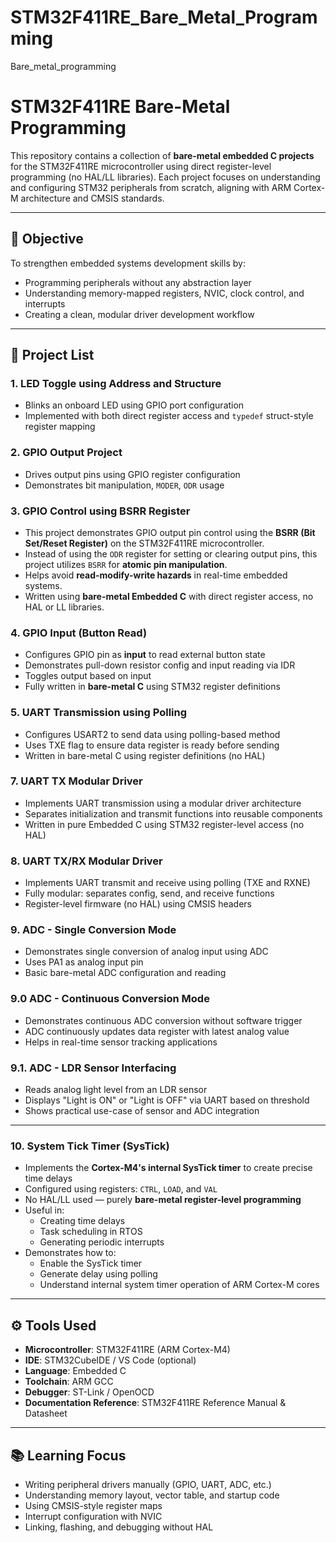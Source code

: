 # STM32F411RE_Bare_Metal_Programming
Bare_metal_programming
# STM32F411RE Bare-Metal Programming

This repository contains a collection of **bare-metal embedded C projects** for the STM32F411RE microcontroller using direct register-level programming (no HAL/LL libraries). Each project focuses on understanding and configuring STM32 peripherals from scratch, aligning with ARM Cortex-M architecture and CMSIS standards.

---

## 📌 Objective

To strengthen embedded systems development skills by:
- Programming peripherals without any abstraction layer
- Understanding memory-mapped registers, NVIC, clock control, and interrupts
- Creating a clean, modular driver development workflow

---

## 📁 Project List

### 1. **LED Toggle using Address and Structure**
- Blinks an onboard LED using GPIO port configuration
- Implemented with both direct register access and `typedef` struct-style register mapping

### 2. **GPIO Output Project**
- Drives output pins using GPIO register configuration
- Demonstrates bit manipulation, `MODER`, `ODR` usage

### 3. **GPIO Control using BSRR Register**
- This project demonstrates GPIO output pin control using the **BSRR (Bit Set/Reset Register)** on the STM32F411RE microcontroller.
- Instead of using the `ODR` register for setting or clearing output pins, this project utilizes `BSRR` for **atomic pin manipulation**.
- Helps avoid **read-modify-write hazards** in real-time embedded systems.
- Written using **bare-metal Embedded C** with direct register access, no HAL or LL libraries.

### 4. **GPIO Input (Button Read)**
- Configures GPIO pin as **input** to read external button state
- Demonstrates pull-down resistor config and input reading via IDR
- Toggles output based on input
- Fully written in **bare-metal C** using STM32 register definitions

### 5. **UART Transmission using Polling**
- Configures USART2 to send data using polling-based method
- Uses TXE flag to ensure data register is ready before sending
- Written in bare-metal C using register definitions (no HAL)

### 7. **UART TX Modular Driver**
- Implements UART transmission using a modular driver architecture
- Separates initialization and transmit functions into reusable components
- Written in pure Embedded C using STM32 register-level access (no HAL)

### 8. **UART TX/RX Modular Driver**
- Implements UART transmit and receive using polling (TXE and RXNE)
- Fully modular: separates config, send, and receive functions
- Register-level firmware (no HAL) using CMSIS headers


### 9. **ADC - Single Conversion Mode**
- Demonstrates single conversion of analog input using ADC
- Uses PA1 as analog input pin
- Basic bare-metal ADC configuration and reading

### 9.0 **ADC - Continuous Conversion Mode**
- Demonstrates continuous ADC conversion without software trigger
- ADC continuously updates data register with latest analog value
- Helps in real-time sensor tracking applications

### 9.1. **ADC - LDR Sensor Interfacing**
- Reads analog light level from an LDR sensor
- Displays "Light is ON" or "Light is OFF" via UART based on threshold
- Shows practical use-case of sensor and ADC integration


---


### 10. **System Tick Timer (SysTick)**

- Implements the **Cortex-M4's internal SysTick timer** to create precise time delays  
- Configured using registers: `CTRL`, `LOAD`, and `VAL`  
- No HAL/LL used — purely **bare-metal register-level programming**
- Useful in:
  - Creating time delays
  - Task scheduling in RTOS
  - Generating periodic interrupts
- Demonstrates how to:
  - Enable the SysTick timer
  - Generate delay using polling
  - Understand internal system timer operation of ARM Cortex-M cores

---

## ⚙️ Tools Used

- **Microcontroller**: STM32F411RE (ARM Cortex-M4)
- **IDE**: STM32CubeIDE / VS Code (optional)
- **Language**: Embedded C
- **Toolchain**: ARM GCC
- **Debugger**: ST-Link / OpenOCD
- **Documentation Reference**: STM32F411RE Reference Manual & Datasheet

---

## 📚 Learning Focus

- Writing peripheral drivers manually (GPIO, UART, ADC, etc.)
- Understanding memory layout, vector table, and startup code
- Using CMSIS-style register maps
- Interrupt configuration with NVIC
- Linking, flashing, and debugging without HAL


